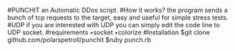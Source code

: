 #PUNCHIT
an Automatic DDos script.
#How it works?
the program sends a bunch of tcp requests to the target, easy and useful for simple stress tests.
#UDP
if you are interested with UDP you can simply edit the code line to UDP socket.
#requirements
٭socket
٭colorize
#Installation
$git clone github.com/polarspetroll/punchit
$ruby punch.rb

